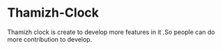 # Thamizh-Clock
Thamizh clock is create to develop more features in it .So people can do more contribution to develop.
